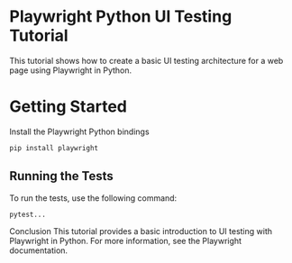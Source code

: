 # Playwright Python UI Testing Tutorial

This tutorial shows how to create a basic UI testing architecture for a web page using Playwright in Python.

# Getting Started

Install the Playwright Python bindings

```bash
pip install playwright
```

## Running the Tests

To run the tests, use the following command:

```bash
pytest...
```
Conclusion
This tutorial provides a basic introduction to UI testing with Playwright in Python. For more information, see the Playwright documentation.


